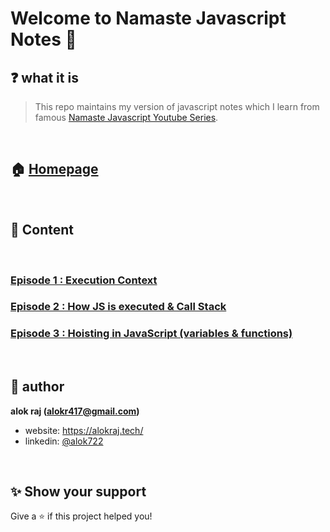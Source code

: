 # Welcome to Namaste Javascript Notes 🙏

## ❓ what it is

> This repo maintains my version of javascript notes which I learn from famous [Namaste Javascript Youtube Series](https://www.youtube.com/watch?v=pN6jk0uUrD8&list=PLlasXeu85E9cQ32gLCvAvr9vNaUccPVNP&index=1&ab_channel=AkshaySaini).

<br>

## 🏠 [Homepage](URL)

<br>

## 📝 Content
<br>

### [Episode 1 : Execution Context](URL)

### [Episode 2 : How JS is executed & Call Stack](URL)

### [Episode 3 : Hoisting in JavaScript (variables & functions)](URL)

<br>

## 👤 author

 **alok raj (alokr417@gmail.com)**

* website: https://alokraj.tech/
* linkedin: [@alok722](https://linkedin.com/in/alok722)

<br>

## ✨ Show your support

Give a ⭐️ if this project helped you!